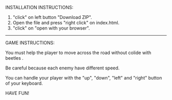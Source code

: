 INSTALLATION INSTRUCTIONS:

1. "click" on left button "Download ZIP".
2. Open the file and press "right click" on index.html.
3. "click" on "open with your browser".

--------------------------------------------------------------------------------------------
GAME INSTRUCTIONS:

You must help the player to move across the road without colide with beetles .

Be careful because each enemy have different speed.

You can handle your player with the "up", "down", "left" and "right" button of your keyboard.

HAVE FUN!
